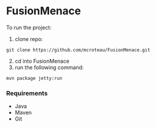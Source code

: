 # FusionMenace

To run the project:

1. clone repo: 
```
git clone https://github.com/mcroteau/FusionMenace.git
```
2. cd into FusionMenace
3. run the following command:
```
mvn package jetty:run
```

### Requirements
* Java
* Maven
* Git
